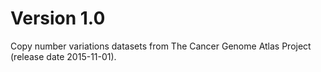 # Version 1.0
Copy number variations datasets from The Cancer Genome Atlas Project (release date 2015-11-01).
